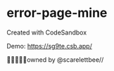 # error-page-mine
Created with CodeSandbox


Demo: https://sg9te.csb.app/

💫🧞‍♀️👩‍💻owned by @scarelettbee//

